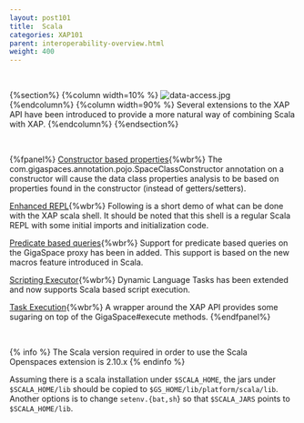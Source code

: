 ```yaml
---
layout: post101
title:  Scala
categories: XAP101
parent: interoperability-overview.html
weight: 400
---
```


<br>

{%section%}
{%column width=10% %}
![data-access.jpg](/attachment_files/subject/scala.jpeg)
{%endcolumn%}
{%column width=90% %}
Several extensions to the XAP API have been introduced to provide a more natural way of combining Scala with XAP.
{%endcolumn%}
{%endsection%}

<br>

{%fpanel%}
[Constructor based properties](./scala-constructor-based-properties.html){%wbr%}
The com.gigaspaces.annotation.pojo.SpaceClassConstructor annotation on a constructor will cause the data class properties analysis to be based on properties found in the constructor (instead of getters/setters).

[Enhanced REPL](./scala-enhanced-repl.html){%wbr%}
Following is a short demo of what can be done with the XAP scala shell. It should be noted that this shell is a regular Scala REPL with some initial imports and initialization code.

[Predicate based queries](./scala-predicate-based-queries.html){%wbr%}
Support for predicate based queries on the GigaSpace proxy has been in added. This support is based on the new macros feature introduced in Scala.

[Scripting Executor](./scala-scripting-executor.html){%wbr%}
Dynamic Language Tasks has been extended and now supports Scala based script execution.

[Task Execution](./scala-task-execution.html){%wbr%}
A wrapper around the XAP API provides some sugaring on top of the GigaSpace#execute methods.
{%endfpanel%}

<br>

{% info %}
The Scala version required in order to use the Scala Openspaces extension is 2.10.x
{% endinfo %}

Assuming there is a scala installation under `$SCALA_HOME`, the jars under `$SCALA_HOME/lib` should be copied to `$GS_HOME/lib/platform/scala/lib`.
Another options is to change `setenv.{bat,sh`} so that `$SCALA_JARS` points to `$SCALA_HOME/lib`.
